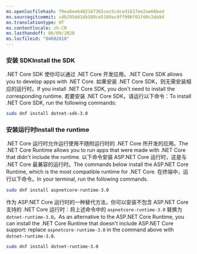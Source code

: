 ```yaml
---
ms.openlocfilehash: f9ea0ee6402187365cec5cdced1617ee2ae66bed
ms.sourcegitcommit: cdb295dd1db589ce5169ac9ff096f01fd0c2da9d
ms.translationtype: HT
ms.contentlocale: zh-CN
ms.lasthandoff: 06/09/2020
ms.locfileid: "84602818"
---
```


### <a name="install-the-sdk"></a><span data-ttu-id="982d0-101">安装 SDK</span><span class="sxs-lookup"><span data-stu-id="982d0-101">Install the SDK</span></span>

<span data-ttu-id="982d0-102">.NET Core SDK 使你可以通过 .NET Core 开发应用。</span><span class="sxs-lookup"><span data-stu-id="982d0-102">.NET Core SDK allows you to develop apps with .NET Core.</span></span> <span data-ttu-id="982d0-103">如果安装 .NET Core SDK，则无需安装相应的运行时。</span><span class="sxs-lookup"><span data-stu-id="982d0-103">If you install .NET Core SDK, you don't need to install the corresponding runtime.</span></span> <span data-ttu-id="982d0-104">若要安装 .NET Core SDK，请运行以下命令：</span><span class="sxs-lookup"><span data-stu-id="982d0-104">To install .NET Core SDK, run the following commands:</span></span>

```bash
sudo dnf install dotnet-sdk-3.0
```

### <a name="install-the-runtime"></a><span data-ttu-id="982d0-105">安装运行时</span><span class="sxs-lookup"><span data-stu-id="982d0-105">Install the runtime</span></span>

<span data-ttu-id="982d0-106">.NET Core 运行时允许运行使用不随附运行时的 .NET Core 所开发的应用。</span><span class="sxs-lookup"><span data-stu-id="982d0-106">The .NET Core Runtime allows you to run apps that were made with .NET Core that didn't include the runtime.</span></span> <span data-ttu-id="982d0-107">以下命令安装 ASP.NET Core 运行时，这是与 .NET Core 最兼容的运行时。</span><span class="sxs-lookup"><span data-stu-id="982d0-107">The commands below install the ASP.NET Core Runtime, which is the most compatible runtime for .NET Core.</span></span> <span data-ttu-id="982d0-108">在终端中，运行以下命令。</span><span class="sxs-lookup"><span data-stu-id="982d0-108">In your terminal, run the following commands.</span></span>

```bash
sudo dnf install aspnetcore-runtime-3.0
```

<span data-ttu-id="982d0-109">作为 ASP.NET Core 运行时的一种替代方法，你可以安装不包含 ASP.NET Core 支持的 .NET Core 运行时：将上述命令中的 `aspnetcore-runtime-3.0` 替换为 `dotnet-runtime-3.0`。</span><span class="sxs-lookup"><span data-stu-id="982d0-109">As an alternative to the ASP.NET Core Runtime, you can install the .NET Core Runtime that doesn't include ASP.NET Core support: replace `aspnetcore-runtime-3.0` in the command above with `dotnet-runtime-3.0`.</span></span>

```bash
sudo dnf install dotnet-runtime-3.0
```
